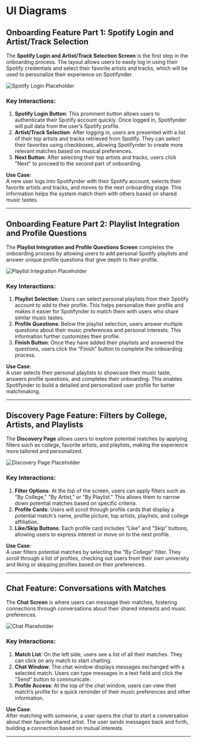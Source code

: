 # UI Diagrams

## **Onboarding Feature Part 1: Spotify Login and Artist/Track Selection**

The **Spotify Login and Artist/Track Selection Screen** is the first step in the onboarding process. The layout allows users to easily log in using their Spotify credentials and select their favorite artists and tracks, which will be used to personalize their experience on Spotifynder.

![Spotify Login Placeholder](./ui-diagrams/SPOTIFYNDER-1.jpg)

### Key Interactions:

1. **Spotify Login Button**: This prominent button allows users to authenticate their Spotify account quickly. Once logged in, Spotifynder will pull data from the user’s Spotify profile.
2. **Artist/Track Selection**: After logging in, users are presented with a list of their top artists and tracks retrieved from Spotify. They can select their favorites using checkboxes, allowing Spotifynder to create more relevant matches based on musical preferences.
3. **Next Button**: After selecting their top artists and tracks, users click "Next" to proceed to the second part of onboarding.

**Use Case**:  
A new user logs into Spotifynder with their Spotify account, selects their favorite artists and tracks, and moves to the next onboarding stage. This information helps the system match them with others based on shared music tastes.

---

## **Onboarding Feature Part 2: Playlist Integration and Profile Questions**

The **Playlist Integration and Profile Questions Screen** completes the onboarding process by allowing users to add personal Spotify playlists and answer unique profile questions that give depth to their profile.

![Playlist Integration Placeholder](./ui-diagrams/SPOTIFYNDER-2.jpg)

### Key Interactions:

1. **Playlist Selection**: Users can select personal playlists from their Spotify account to add to their profile. This helps personalize their profile and makes it easier for Spotifynder to match them with users who share similar music tastes.
2. **Profile Questions**: Below the playlist selection, users answer multiple questions about their music preferences and personal interests. This information further customizes their profile.
3. **Finish Button**: Once they have added their playlists and answered the questions, users click the “Finish” button to complete the onboarding process.

**Use Case**:  
A user selects their personal playlists to showcase their music taste, answers profile questions, and completes their onboarding. This enables Spotifynder to build a detailed and personalized user profile for better matchmaking.

---

## **Discovery Page Feature: Filters by College, Artists, and Playlists**

The **Discovery Page** allows users to explore potential matches by applying filters such as college, favorite artists, and playlists, making the experience more tailored and personalized.

![Discovery Page Placeholder](./ui-diagrams/SPOTIFYNDER-3.jpg)

### Key Interactions:

1. **Filter Options**: At the top of the screen, users can apply filters such as "By College," "By Artist," or "By Playlist." This allows them to narrow down potential matches based on specific criteria.
2. **Profile Cards**: Users will scroll through profile cards that display a potential match's name, profile picture, top artists, playlists, and college affiliation.
3. **Like/Skip Buttons**: Each profile card includes “Like” and “Skip” buttons, allowing users to express interest or move on to the next profile.

**Use Case**:  
A user filters potential matches by selecting the "By College" filter. They scroll through a list of profiles, checking out users from their own university and liking or skipping profiles based on their preferences.

---

## **Chat Feature: Conversations with Matches**

The **Chat Screen** is where users can message their matches, fostering connections through conversations about their shared interests and music preferences.

![Chat Placeholder](./ui-diagrams/SPOTIFYNDER-4.jpg)

### Key Interactions:

1. **Match List**: On the left side, users see a list of all their matches. They can click on any match to start chatting.
2. **Chat Window**: The chat window displays messages exchanged with a selected match. Users can type messages in a text field and click the "Send" button to communicate.
3. **Profile Access**: At the top of the chat window, users can view their match’s profile for a quick reminder of their music preferences and other information.

**Use Case**:  
After matching with someone, a user opens the chat to start a conversation about their favorite shared artist. The user sends messages back and forth, building a connection based on mutual interests.

---
